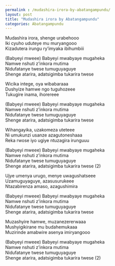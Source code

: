 ```yaml
---
permalink : /mudashira-irora-by-abatangampundu/
layout: post
title: "Mudashira irora by Abatangampundu"
categories: Abatangampundu
---
```

Mudashira irora, shenge urabehooo<br/>
Iki cyuho uduteye mu muryangooo<br/>
Kizadutera irungu ry’imyaka ibihumbiii

(Babyeyi mweee) Babyeyi mwabyaye mugaheka<br/>
Namwe nshuti z’inkora mutima<br/>
Nidufatanye twese tumuguyaguye<br/>
Shenge atarira, adatsigimba tukarira twese

Wicika intege, oya wibabaraaa<br/>
Dushyize hamwe ngo tuguhozeee<br/>
Tukugire inama, ihorereee

(Babyeyi mweee) Babyeyi mwabyaye mugaheka<br/>
Namwe nshuti z’inkora mutima<br/>
Nidufatanye twese tumuguyaguye<br/>
Shenge atarira, adatsigimba tukarira twese

Wihangayika, uzakomeza uteteee<br/>
Ni umukunzi usanze azagutoneshaaa<br/>
Reka rwose iyo ugiye ntuzagira irunguuu

(Babyeyi mweee) Babyeyi mwabyaye mugaheka<br/>
Namwe nshuti z’inkora mutima<br/>
Nidufatanye twese tumuguyaguye<br/>
Shenge atarira, adatsigimba tukarira twese (2)

Ujye umenya urugo, menye uwagushatseee<br/>
Uzamuguyaguye, azasusurukeee<br/>
Ntazabirenza amaso, azagushimira

(Babyeyi mweee) Babyeyi mwabyaye mugaheka<br/>
Namwe nshuti z’inkora mutima<br/>
Nidufatanye twese tumuguyaguye<br/>
Shenge atarira, adatsigimba tukarira twese

Muzashyire hamwe, muzanezererwaaa<br/>
Mushyigikirane mu budahemukaaa<br/>
Muzirinde amabwire asenya imiryangooo

(Babyeyi mweee) Babyeyi mwabyaye mugaheka<br/>
Namwe nshuti z’inkora mutima<br/>
Nidufatanye twese tumuguyaguye<br/>
Shenge atarira, adatsigimba tukarira twese (2)
